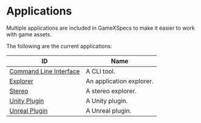 Applications
===
Multiple applications are included in GameXSpecs to make it easier to work with game assets.

The following are the current applications:

| ID                                               | Name
| --                                               | --  
| [Command Line Interface](Command%20Line%20Interface/Readme.md)| A CLI tool.
| [Explorer](Explorer/Readme.md)                   | An application explorer.
| [Stereo](Stereo/Readme.md)                       | A stereo explorer.
| [Unity Plugin](Unity%20Plugin/Readme.md)         | A Unity plugin.
| [Unreal Plugin](Unreal%20Plugin/Readme.md)       | A Unreal plugin.
